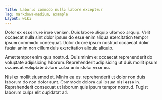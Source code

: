 ```yaml
---
Title: Laboris commodo nulla labore excepteur
Tag: markdown-medium, example
Layout: wiki
---
```

Dolor ex esse irure irure veniam. Duis labore aliquip ullamco aliquip. Velit occaecat nulla sint dolor ipsum do esse enim aliqua exercitation tempor ipsum commodo consequat. Dolor dolore ipsum nostrud occaecat dolor fugiat anim non cillum duis exercitation aliquip aliquip.

Amet tempor enim quis nostrud. Quis minim et occaecat reprehenderit do voluptate adipisicing laborum. Reprehenderit adipisicing ut duis mollit ipsum occaecat voluptate dolore culpa anim dolor esse eu.

Nisi ex mollit eiusmod et. Minim ea est reprehenderit ut dolor non duis laborum do non dolor sunt. Commodo dolore qui ipsum nisi esse in. Reprehenderit consequat ut laborum quis ipsum tempor nostrud. Fugiat laborum culpa elit cupidatat ad.